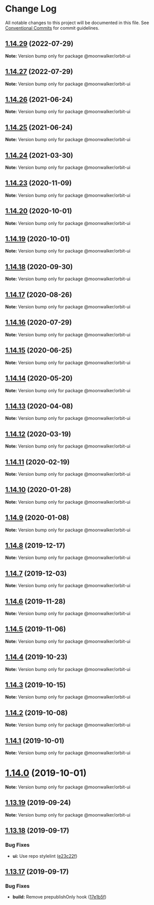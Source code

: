 # Change Log

All notable changes to this project will be documented in this file.
See [Conventional Commits](https://conventionalcommits.org) for commit guidelines.

## [1.14.29](https://github.com/moonwalker/orbit/compare/v1.14.28...v1.14.29) (2022-07-29)

**Note:** Version bump only for package @moonwalker/orbit-ui





## [1.14.27](https://github.com/moonwalker/orbit/compare/v1.14.26...v1.14.27) (2022-07-29)

**Note:** Version bump only for package @moonwalker/orbit-ui





## [1.14.26](https://github.com/moonwalker/orbit/compare/v1.14.25...v1.14.26) (2021-06-24)

**Note:** Version bump only for package @moonwalker/orbit-ui





## [1.14.25](https://github.com/moonwalker/orbit/compare/v1.14.24...v1.14.25) (2021-06-24)

**Note:** Version bump only for package @moonwalker/orbit-ui





## [1.14.24](https://github.com/moonwalker/orbit/compare/v1.14.23...v1.14.24) (2021-03-30)

**Note:** Version bump only for package @moonwalker/orbit-ui





## [1.14.23](https://github.com/moonwalker/orbit/compare/v1.14.22...v1.14.23) (2020-11-09)

**Note:** Version bump only for package @moonwalker/orbit-ui





## [1.14.20](https://github.com/moonwalker/orbit/compare/v1.14.19...v1.14.20) (2020-10-01)

**Note:** Version bump only for package @moonwalker/orbit-ui





## [1.14.19](https://github.com/moonwalker/orbit/compare/v1.14.18...v1.14.19) (2020-10-01)

**Note:** Version bump only for package @moonwalker/orbit-ui





## [1.14.18](https://github.com/moonwalker/orbit/compare/v1.14.17...v1.14.18) (2020-09-30)

**Note:** Version bump only for package @moonwalker/orbit-ui





## [1.14.17](https://github.com/moonwalker/orbit/compare/v1.14.16...v1.14.17) (2020-08-26)

**Note:** Version bump only for package @moonwalker/orbit-ui





## [1.14.16](https://github.com/moonwalker/orbit/compare/v1.14.15...v1.14.16) (2020-07-29)

**Note:** Version bump only for package @moonwalker/orbit-ui





## [1.14.15](https://github.com/moonwalker/orbit/compare/v1.14.14...v1.14.15) (2020-06-25)

**Note:** Version bump only for package @moonwalker/orbit-ui





## [1.14.14](https://github.com/moonwalker/orbit/compare/v1.14.13...v1.14.14) (2020-05-20)

**Note:** Version bump only for package @moonwalker/orbit-ui





## [1.14.13](https://github.com/moonwalker/orbit/compare/v1.14.12...v1.14.13) (2020-04-08)

**Note:** Version bump only for package @moonwalker/orbit-ui





## [1.14.12](https://github.com/moonwalker/orbit/compare/v1.14.11...v1.14.12) (2020-03-19)

**Note:** Version bump only for package @moonwalker/orbit-ui





## [1.14.11](https://github.com/moonwalker/orbit/compare/v1.14.10...v1.14.11) (2020-02-19)

**Note:** Version bump only for package @moonwalker/orbit-ui





## [1.14.10](https://github.com/moonwalker/orbit/compare/v1.14.9...v1.14.10) (2020-01-28)

**Note:** Version bump only for package @moonwalker/orbit-ui





## [1.14.9](https://github.com/moonwalker/orbit/compare/v1.14.8...v1.14.9) (2020-01-08)

**Note:** Version bump only for package @moonwalker/orbit-ui





## [1.14.8](https://github.com/moonwalker/orbit/compare/v1.14.7...v1.14.8) (2019-12-17)

**Note:** Version bump only for package @moonwalker/orbit-ui





## [1.14.7](https://github.com/moonwalker/orbit/compare/v1.14.6...v1.14.7) (2019-12-03)

**Note:** Version bump only for package @moonwalker/orbit-ui





## [1.14.6](https://github.com/moonwalker/orbit/compare/v1.14.5...v1.14.6) (2019-11-28)

**Note:** Version bump only for package @moonwalker/orbit-ui





## [1.14.5](https://github.com/moonwalker/orbit/compare/v1.14.4...v1.14.5) (2019-11-06)

**Note:** Version bump only for package @moonwalker/orbit-ui





## [1.14.4](https://github.com/moonwalker/orbit/compare/v1.14.3...v1.14.4) (2019-10-23)

**Note:** Version bump only for package @moonwalker/orbit-ui





## [1.14.3](https://github.com/moonwalker/orbit/compare/v1.14.2...v1.14.3) (2019-10-15)

**Note:** Version bump only for package @moonwalker/orbit-ui





## [1.14.2](https://github.com/moonwalker/orbit/compare/v1.14.1...v1.14.2) (2019-10-08)

**Note:** Version bump only for package @moonwalker/orbit-ui





## [1.14.1](https://github.com/moonwalker/orbit/compare/v1.14.0...v1.14.1) (2019-10-01)

**Note:** Version bump only for package @moonwalker/orbit-ui





# [1.14.0](https://github.com/moonwalker/orbit/compare/v1.13.19...v1.14.0) (2019-10-01)

**Note:** Version bump only for package @moonwalker/orbit-ui





## [1.13.19](https://github.com/moonwalker/orbit/compare/v1.13.18...v1.13.19) (2019-09-24)

**Note:** Version bump only for package @moonwalker/orbit-ui





## [1.13.18](https://github.com/moonwalker/orbit/compare/v1.13.17...v1.13.18) (2019-09-17)


### Bug Fixes

* **ui:** Use repo stylelint ([e23c22f](https://github.com/moonwalker/orbit/commit/e23c22f))





## [1.13.17](https://github.com/moonwalker/orbit/compare/v1.13.16...v1.13.17) (2019-09-17)


### Bug Fixes

* **build:** Remove prepublishOnly hook ([17e1b5f](https://github.com/moonwalker/orbit/commit/17e1b5f))

